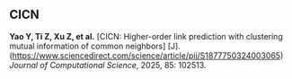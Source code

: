 
##  CICN
**Yao Y, Ti Z, Xu Z, et al.** [CICN: Higher-order link prediction with clustering mutual information of common neighbors] 
 [J].(https://www.sciencedirect.com/science/article/pii/S1877750324003065)  
*Journal of Computational Science*, 2025, 85: 102513.
